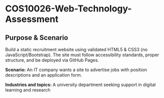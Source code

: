 # COS10026-Web-Technology-Assessment
## Purpose & Scenario
Build a static recruitment website using validated HTML5 & CSS3 (no JavaScript/Bootstrap). The site must follow accessibility standards, proper structure, and be deployed via GitHub Pages.

**Scenario:**
An IT company wants a site to advertise jobs with position descriptions and an application form.

**Industries and topics:**
A university department seeking support in digital learning and research
